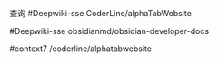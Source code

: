 查询 #Deepwiki-sse CoderLine/alphaTabWebsite

#Deepwiki-sse obsidianmd/obsidian-developer-docs

#context7  /coderline/alphatabwebsite
